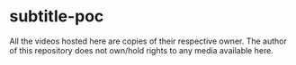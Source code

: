 # subtitle-poc

All the videos hosted here are copies of their respective owner. The author of this repository does not own/hold rights to any media available here.
